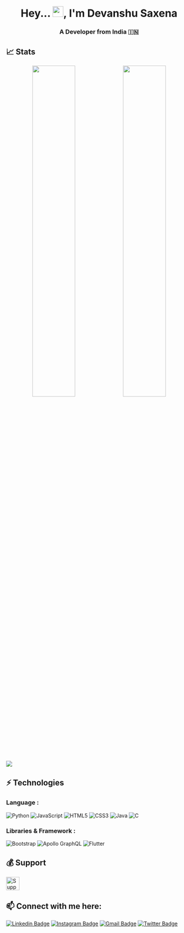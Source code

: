 <h1 align="center">Hey... <img src="https://github.com/TheDudeThatCode/TheDudeThatCode/blob/master/Assets/Hi.gif" width="29">, I'm Devanshu Saxena </h1>
<h3 align="center">A Developer from India 🇮🇳 </h3>

<p align="center">

<!--     <img src="https://readme-typing-svg.herokuapp.com?color=7FFF00&size=40&width=900&height=80&lines=Building-India's-Largest-Student-Community"/> -->
</p>


## 📈 Stats
<p align="center">

	
  <img width="48%" src="https://github-readme-stats.vercel.app/api?username=devanshu0605&show_icons=true&theme=tokyonight" />
  <img width="48%" src="https://github-readme-streak-stats.herokuapp.com/?user=devanshu0605&theme=tokyonight" />
</p>




<img src="https://activity-graph.herokuapp.com/graph?username=devanshu0605&bg_color=0f2d3d&color=1cadfb&line=1cadfb&point=1cadfb&area=true&hide_border=true">






## ⚡ Technologies

### Language :
![Python](https://img.shields.io/badge/-Python-black?style=flat-square&logo=Python)
![JavaScript](https://img.shields.io/badge/-JavaScript-black?style=flat-square&logo=javascript)
![HTML5](https://img.shields.io/badge/-HTML5-E34F26?style=flat-square&logo=html5&logoColor=white)
![CSS3](https://img.shields.io/badge/-CSS3-1572B6?style=flat-square&logo=css3)
![Java](https://img.shields.io/badge/-Java-E34A86?style=flat-square&logo=Java)
![C](https://img.shields.io/badge/-C-007ACC?style=flat-square&logo=c)


### Libraries & Framework :

![Bootstrap](https://img.shields.io/badge/-Bootstrap-563D7C?style=flat-square&logo=bootstrap)
![Apollo GraphQL](https://img.shields.io/badge/-Angular%20-311C87?style=flat-square&logo=apollo-graphql)
![Flutter](https://img.shields.io/badge/-flutter-007ACC?style=flat-square&logo=Flutter)


## 💰 Support
<p>
<a href='https://www.buymeacoffee.com/devanshu21p' target='_blank'><img height='36' style='border:0px;height:36px;' src='https://cdn.buymeacoffee.com/buttons/v2/default-yellow.png' border='0' alt='Support Kaiwalya on buymecoffee' /></a>
</p>

## 📫 Connect with me here:
 
[![Linkedin Badge](https://img.shields.io/badge/-Devanshu_saxena-blue?style=flat-square&logo=Linkedin&logoColor=white&link=https:https://www.linkedin.com/in/devanshu-saxena01/)](https://www.linkedin.com/in/devanshu-saxena01/)
[![Instagram Badge](https://img.shields.io/badge/-devanshu0_1-purple?style=flat-square&logo=instagram&logoColor=white&link=https:https://www.instagram.com/devanshu0_1/)](https://www.instagram.com/devanshu0_1/)
[![Gmail Badge](https://img.shields.io/badge/-devanshu2125.csme@kiet.edu-c14438?style=flat-square&logo=Gmail&logoColor=white&link=mailto:devanshu.2125csme@kiet.edu)](mailto:devanshu2125.csme@kiet.edu)
[![Twitter Badge](https://img.shields.io/badge/-Devanshu-darkred?style=flat-square&logo=twitter&logoColor=white&link=https://twitter.com/DEVANSHU0_1)](https://twitter.com/DEVANSHU0_1)

